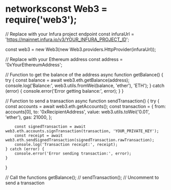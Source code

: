 # networksconst Web3 = require('web3');

// Replace with your Infura project endpoint
const infuraUrl = 'https://mainnet.infura.io/v3/YOUR_INFURA_PROJECT_ID';

const web3 = new Web3(new Web3.providers.HttpProvider(infuraUrl));

// Replace with your Ethereum address
const address = '0xYourEthereumAddress';

// Function to get the balance of the address
async function getBalance() {
    try {
        const balance = await web3.eth.getBalance(address);
        console.log('Balance:', web3.utils.fromWei(balance, 'ether'), 'ETH');
    } catch (error) {
        console.error('Error getting balance:', error);
    }
}

// Function to send a transaction
async function sendTransaction() {
    try {
        const accounts = await web3.eth.getAccounts();
        const transaction = {
            from: accounts[0],
            to: '0xRecipientAddress',
            value: web3.utils.toWei('0.01', 'ether'),
            gas: 21000,
        };

        const signedTransaction = await web3.eth.accounts.signTransaction(transaction, 'YOUR_PRIVATE_KEY');
        const receipt = await web3.eth.sendSignedTransaction(signedTransaction.rawTransaction);
        console.log('Transaction receipt:', receipt);
    } catch (error) {
        console.error('Error sending transaction:', error);
    }
}

// Call the functions
getBalance();
// sendTransaction(); // Uncomment to send a transaction
